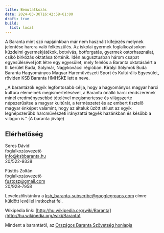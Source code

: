 ```yaml
---
title: Bemutatkozás
date: 2024-03-30T16:42:58+01:00
draft: true
build:
  list: local
---
```


A Baranta mint szó napjainkban már nem használt kifejezés melynek jelentése harcra való felkészülés. Az iskolai gyermek foglalkozásokon küzdelmi gyermekjátékok, botvívás, botforgatás, gyermek ostorhasználat, csikó birkózás oktatása történik. Idén augusztusban három csapat egyesülésével jött létre egy egyesület, mely felelős a Baranta oktatásáért a II. kerület Buda, Solymár, Nagykovácsi régióban. Királyi Sólymok Buda Baranta Hagyományos Magyar Harcművészeti Sport és Kultúrális Egyesület, röviden KSB Baranta HMHSKE lett a neve.

,,A barantázók egyik legfontosabb célja, hogy a hagyományos magyar harci kultúra elemeinek megismertetésével, a Baranta önálló harci rendszerének minél eredményesebbé tételével megismertesse és világszerte népszerűsítse a magyar kultúrát, a természetet és az embert tisztelő magyar énképet valamint, hogy az általuk űzött stílust az egyik legnépszerűbb harcművészeti irányzattá tegyék hazánkban és később a világon is." (A baranta jövője)

## Elérhetőség

Seres Dávid  
foglalkozásvezető  
<info@ksbbaranta.hu>  
20/522-9338

Füstös Zoltán  
foglalkozásvezető  
<fustosz@gmail.com>  
20/928-7958

Levelezőlistánkra a [ksb_baranta-subscribe@googlegroups.com](ksb_baranta-subscribe@googlegroups.com) címre küldött levéllel iratkozhat fel.

Wikipédia link:
[http://hu.wikipedia.org/wiki/Baranta](http://hu.wikipedia.org/wiki/Baranta)

Mindent a barantáról, az [Országos Baranta Szövetség honlapja](https://baranta.org/)
